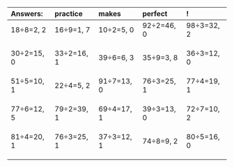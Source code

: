 | Answers: | practice | makes | perfect | ! |
| :--- | :--- | :--- | :--- | :--- |
| 18÷8=2, 2 | 16÷9=1, 7 | 10÷2=5, 0 | 92÷2=46, 0 | 98÷3=32, 2 | 
|   |   |   |   |   | 
|   |   |   |   |   | 
|   |   |   |   |   | 
| 30÷2=15, 0 | 33÷2=16, 1 | 39÷6=6, 3 | 35÷9=3, 8 | 36÷3=12, 0 | 
|   |   |   |   |   | 
|   |   |   |   |   | 
|   |   |   |   |   | 
| 51÷5=10, 1 | 22÷4=5, 2 | 91÷7=13, 0 | 76÷3=25, 1 | 77÷4=19, 1 | 
|   |   |   |   |   | 
|   |   |   |   |   | 
|   |   |   |   |   | 
| 77÷6=12, 5 | 79÷2=39, 1 | 69÷4=17, 1 | 39÷3=13, 0 | 72÷7=10, 2 | 
|   |   |   |   |   | 
|   |   |   |   |   | 
|   |   |   |   |   | 
| 81÷4=20, 1 | 76÷3=25, 1 | 37÷3=12, 1 | 74÷8=9, 2 | 80÷5=16, 0 | 
|   |   |   |   |   | 
|   |   |   |   |   | 
|   |   |   |   |   | 

